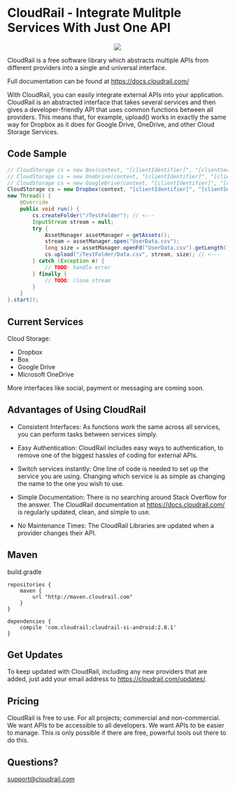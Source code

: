 # CloudRail - Integrate Mulitple Services With Just One API

<p align="center">
  <img src="http://cloudrail.com/wp-content/uploads/2016/05/cloudrail_SI_github.png"/>
</p>

CloudRail is a free software library which abstracts multiple APIs from different providers into a single and universal interface.

Full documentation can be found at https://docs.cloudrail.com/

With CloudRail, you can easily integrate external APIs into your application. CloudRail is an abstracted interface that takes several services and then gives a developer-friendly API that uses common functions between all providers. This means that, for example, upload() works in exactly the same way for Dropbox as it does for Google Drive, OneDrive, and other Cloud Storage Services.

## Code Sample
```` java
// CloudStorage cs = new Box(context, "[clientIdentifier]", "[clientSecret]");
// CloudStorage cs = new OneDrive(context, "[clientIdentifier]", "[clientSecret]");
// CloudStorage cs = new GoogleDrive(context, "[clientIdentifier]", "[clientSecret]");
CloudStorage cs = new Dropbox(context, "[clientIdentifier]", "[clientSecret]");
new Thread() {
    @Override
    public void run() {
        cs.createFolder("/TestFolder"); // <---
        InputStream stream = null;
        try {
            AssetManager assetManager = getAssets();
            stream = assetManager.open("UserData.csv");
            long size = assetManager.openFd("UserData.csv").getLength();
            cs.upload("/TestFolder/Data.csv", stream, size); // <---
        } catch (Exception e) {
            // TODO: handle error
        } finally {
            // TODO: close stream
        }
    }
}.start();
````

## Current Services
Cloud Storage:
* Dropbox
* Box
* Google Drive
* Microsoft OneDrive

More interfaces like social, payment or messaging are coming soon.

## Advantages of Using CloudRail

* Consistent Interfaces: As functions work the same across all services, you can perform tasks between services simply.

* Easy Authentication: CloudRail includes easy ways to authentication, to remove one of the biggest hassles of coding for external APIs.

* Switch services instantly: One line of code is needed to set up the service you are using. Changing which service is as simple as changing the name to the one you wish to use.

* Simple Documentation: There is no searching around Stack Overflow for the answer. The CloudRail documentation at https://docs.cloudrail.com/ is regularly updated, clean, and simple to use. 

* No Maintenance Times: The CloudRail Libraries are updated when a provider changes their API.

## Maven
build.gradle
```
repositories {
    maven {
        url "http://maven.cloudrail.com"
    }
}

dependencies {
    compile 'com.cloudrail:cloudrail-si-android:2.0.1'
}
```

## Get Updates

To keep updated with CloudRail, including any new providers that are added, just add your email address to https://cloudrail.com/updates/.

## Pricing

CloudRail is free to use. For all projects; commercial and non-commercial. We want APIs to be accessible to all developers. We want APIs to be easier to manage. This is only possible if there are free, powerful tools out there to do this.

## Questions?

support@cloudrail.com
